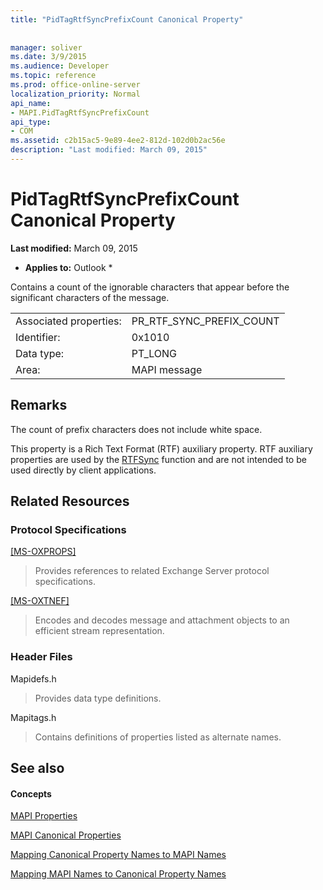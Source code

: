 ```yaml
---
title: "PidTagRtfSyncPrefixCount Canonical Property"
 
 
manager: soliver
ms.date: 3/9/2015
ms.audience: Developer
ms.topic: reference
ms.prod: office-online-server
localization_priority: Normal
api_name:
- MAPI.PidTagRtfSyncPrefixCount
api_type:
- COM
ms.assetid: c2b15ac5-9e89-4ee2-812d-102d0b2ac56e
description: "Last modified: March 09, 2015"
---
```


# PidTagRtfSyncPrefixCount Canonical Property

 **Last modified:** March 09, 2015 
  
 * **Applies to:** Outlook * 
  
Contains a count of the ignorable characters that appear before the significant characters of the message.
  
|||
|:-----|:-----|
|Associated properties:  <br/> |PR_RTF_SYNC_PREFIX_COUNT  <br/> |
|Identifier:  <br/> |0x1010  <br/> |
|Data type:  <br/> |PT_LONG  <br/> |
|Area:  <br/> |MAPI message  <br/> |
   
## Remarks

The count of prefix characters does not include white space.
  
This property is a Rich Text Format (RTF) auxiliary property. RTF auxiliary properties are used by the [RTFSync](rtfsync.md) function and are not intended to be used directly by client applications. 
  
## Related Resources

### Protocol Specifications

[[MS-OXPROPS]](http://msdn.microsoft.com/library/f6ab1613-aefe-447d-a49c-18217230b148%28Office.15%29.aspx)
  
> Provides references to related Exchange Server protocol specifications.
    
[[MS-OXTNEF]](http://msdn.microsoft.com/library/1f0544d7-30b7-4194-b58f-adc82f3763bb%28Office.15%29.aspx)
  
> Encodes and decodes message and attachment objects to an efficient stream representation.
    
### Header Files

Mapidefs.h
  
> Provides data type definitions.
    
Mapitags.h
  
> Contains definitions of properties listed as alternate names.
    
## See also

#### Concepts

[MAPI Properties](mapi-properties.md)
  
[MAPI Canonical Properties](mapi-canonical-properties.md)
  
[Mapping Canonical Property Names to MAPI Names](mapping-canonical-property-names-to-mapi-names.md)
  
[Mapping MAPI Names to Canonical Property Names](mapping-mapi-names-to-canonical-property-names.md)

